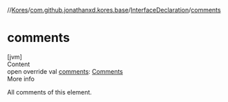 //[Kores](../../index.md)/[com.github.jonathanxd.kores.base](../index.md)/[InterfaceDeclaration](index.md)/[comments](comments.md)



# comments  
[jvm]  
Content  
open override val [comments](comments.md): [Comments](../../com.github.jonathanxd.kores.base.comment/-comments/index.md)  
More info  


All comments of this element.

  



